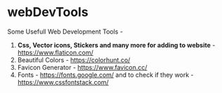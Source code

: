 # webDevTools

Some Usefull Web Development Tools - 
1. **Css, Vector icons, Stickers and many more for adding to website** - https://www.flaticon.com/
2. Beautiful Colors - https://colorhunt.co/
3. Favicon Generator - https://www.favicon.cc/
4. Fonts - https://fonts.google.com/ and to check if they work - https://www.cssfontstack.com/

